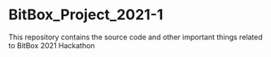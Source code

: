 # BitBox_Project_2021-1
This repository contains the source code and other important things related to BitBox 2021 Hackathon 
